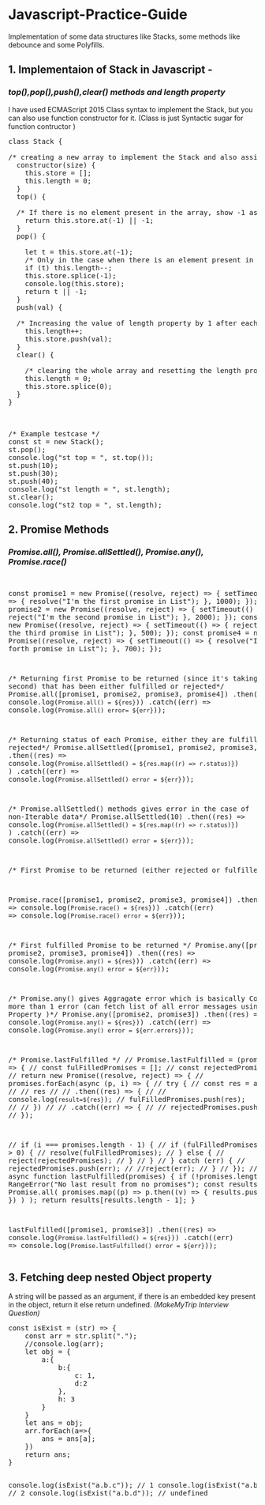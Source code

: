 # Javascript-Practice-Guide
Implementation of some data structures like Stacks, some methods like debounce and some Polyfills.
<h2>1. Implementaion of Stack in Javascript - </h2>
<h3><i><i>top(),pop(),push(),clear() methods and length property </i></i></h3>
<p>I have used ECMAScript 2015 Class syntax to implement the Stack, but you can also use function constructor for it. (Class is just Syntactic sugar for function contructor )</p>
<pre>
class Stack {<br>
/* creating a new array to implement the Stack and also assigning the value of length to 0 in constructor method */
  constructor(size) {
    this.store = [];
    this.length = 0;
  }
  top() {<br>
  /* If there is no element present in the array, show -1 as output */
    return this.store.at(-1) || -1;
  }
  pop() {<br>
    let t = this.store.at(-1);    
    /* Only in the case when there is an element present in the array that's going to be deleted, then decrease se the value of length property */
    if (t) this.length--;
    this.store.splice(-1);
    console.log(this.store);
    return t || -1;
  }
  push(val) {<br> 
  /* Increasing the value of length property by 1 after each push operation so that user can access the upated length value anytime */
    this.length++;
    this.store.push(val);
  }
  clear() {<br>
    /* clearing the whole array and resetting the length property to 0 */
    this.length = 0;
    this.store.splice(0);
  }
}

<br>
/* Example testcase */
const st = new Stack();
st.pop();
console.log("st top = ", st.top());
st.push(10);
st.push(30);
st.push(40);
console.log("st length = ", st.length);
st.clear();
console.log("st2 top = ", st.length);
</pre>
<h2>2. Promise Methods</h2>
<h3><i>Promise.all(), Promise.allSettled(), Promise.any(), Promise.race()</i></h3>
<pre>

const promise1 = new Promise((resolve, reject) => {
  setTimeout(() => {
    resolve("I'm the first promise in List");
  }, 1000);
});
const promise2 = new Promise((resolve, reject) => {
  setTimeout(() => {
    reject("I'm the second promise in List");
  }, 2000);
});
const promise3 = new Promise((resolve, reject) => {
  setTimeout(() => {
    reject("I'm the third promise in List");
  }, 500);
});
const promise4 = new Promise((resolve, reject) => {
  setTimeout(() => {
    resolve("I'm the forth promise in List");
  }, 700);
});

/* Returning first Promise to be returned (since it's taking just 0.5 second) that has been either fulfilled or rejected*/
Promise.all([promise1, promise2, promise3, promise4])
  .then((res) => console.log(`Promise.all() = ${res}`))
  .catch((err) => console.log(`Promise.all() error= ${err}`));

/* Returning status of each Promise, either they are fulfilled or rejected*/
Promise.allSettled([promise1, promise2, promise3, promise4])
  .then((res) =>
    console.log(`Promise.allSettled() = ${res.map((r) => r.status)}`)
  )
  .catch((err) => console.log(`Promise.allSettled() error = ${err}`));

/* Promise.allSettled() methods gives error in the case of non-Iterable data*/
Promise.allSettled(10)
  .then((res) =>
    console.log(`Promise.allSettled() = ${res.map((r) => r.status)}`)
  )
  .catch((err) => console.log(`Promise.allSettled() error = ${err}`));

/* First Promise to be returned (either rejected or fulfilled) */

Promise.race([promise1, promise2, promise3, promise4])
  .then((res) => console.log(`Promise.race() = ${res}`))
  .catch((err) => console.log(`Promise.race() error = ${err}`));

/* First fulfilled Promise to be returned */
Promise.any([promise1, promise2, promise3, promise4])
  .then((res) => console.log(`Promise.any() = ${res}`))
  .catch((err) => console.log(`Promise.any() error = ${err}`));

/* Promise.any() gives Aggragate error which is basically Containing more than 1 error (can fetch list of all error messages using .errors Property )*/
Promise.any([promise2, promise3])
  .then((res) => console.log(`Promise.any() = ${res}`))
  .catch((err) => console.log(`Promise.any() error = ${err.errors}`));

/* Promise.lastFulfilled */
// Promise.lastFulfilled = (promises) => {
//   const fulFilledPromises = [];
//   const rejectedPromises = [];
//   return new Promise((resolve, reject) => {
//     promises.forEach(async (p, i) => {
//       try {
//         const res = await p;
//         // res
//         //   .then((res) => {
//         //     console.log(`result=${res}`);
//         fulFilledPromises.push(res);
//         // })
//         // .catch((err) => {
//         //   rejectedPromises.push(err);
//         // });

//         if (i === promises.length - 1) {
//           if (fulFilledPromises.length > 0) {
//             resolve(fulFilledPromises);
//           } else {
//             reject(rejectedPromises);
//           }
//         }
//       } catch (err) {
//         rejectedPromises.push(err);
//         //reject(err);
//       }
//     });
//   });
// };
async function lastFulfilled(promises) {
  if (!promises.length) throw new RangeError("No last result from no promises");
  const results = [];
  await Promise.all(
    promises.map((p) =>
      p.then((v) => {
        results.push(v);
      })
    )
  );
  return results[results.length - 1];
}

lastFulfilled([promise1, promise3])
  .then((res) => console.log(`Promise.lastFulfilled() = ${res}`))
  .catch((err) => console.log(`Promise.lastFulfilled() error = ${err}`));
</pre>
<h2>3. Fetching deep nested Object property </h2>
<p> A string will be passed as an argument, if there is an embedded key present in the object, return it else return undefined. <i>(MakeMyTrip Interview Question)</i></p>
<pre>const isExist = (str) => {
    const arr = str.split(".");
    //console.log(arr);
    let obj = {
        a:{
            b:{
                c: 1,
                d:2
            },
            h: 3
        }
    }
    let ans = obj;
    arr.forEach(a=>{
        ans = ans[a];
    })
    return ans;
}

console.log(isExist("a.b.c")); // 1
console.log(isExist("a.b.c.d")); // 2
console.log(isExist("a.b.d")); // undefined</pre>
